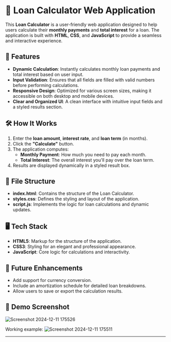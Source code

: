 
# 💸 Loan Calculator Web Application

This **Loan Calculator** is a user-friendly web application designed to help users calculate their **monthly payments** and **total interest** for a loan. The application is built with **HTML**, **CSS**, and **JavaScript** to provide a seamless and interactive experience.

## 🚀 Features
- **Dynamic Calculation**: Instantly calculates monthly loan payments and total interest based on user input.
- **Input Validation**: Ensures that all fields are filled with valid numbers before performing calculations.
- **Responsive Design**: Optimized for various screen sizes, making it accessible on both desktop and mobile devices.
- **Clear and Organized UI**: A clean interface with intuitive input fields and a styled results section.

## 🛠️ How It Works
1. Enter the **loan amount**, **interest rate**, and **loan term** (in months).
2. Click the **"Calculate"** button.
3. The application computes:
   - **Monthly Payment**: How much you need to pay each month.
   - **Total Interest**: The overall interest you'll pay over the loan term.
4. Results are displayed dynamically in a styled result box.

## 📂 File Structure
- **index.html**: Contains the structure of the Loan Calculator.
- **styles.css**: Defines the styling and layout of the application.
- **script.js**: Implements the logic for loan calculations and dynamic updates.

## 🖥️ Tech Stack
- **HTML5**: Markup for the structure of the application.
- **CSS3**: Styling for an elegant and professional appearance.
- **JavaScript**: Core logic for calculations and interactivity.

## 🎯 Future Enhancements
- Add support for currency conversion.
- Include an amortization schedule for detailed loan breakdowns.
- Allow users to save or export the calculation results.

## 🌟 Demo Screenshot

![Screenshot 2024-12-11 175526](https://github.com/user-attachments/assets/32036d64-62e8-4bef-9ed1-b63d5ac0804d)

Working example:
![Screenshot 2024-12-11 175511](https://github.com/user-attachments/assets/4fb14ffa-95a5-4937-b552-821077c04673)


********
